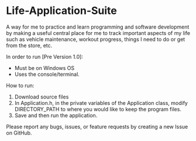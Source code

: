 # Life-Application-Suite
A way for me to practice and learn programming and software development by making a useful central place for me to track important aspects of my life such as vehicle maintenance, workout progress, things I need to do or get from the store, etc.


In order to run [Pre Version 1.0]:
- Must be on Windows OS
- Uses the console/terminal.

How to run:
1. Download source files
2. In Application.h, in the private variables of the Application class, modify DIRECTORY_PATH to where you would like to keep the program files. 
3. Save and then run the application.

Please report any bugs, issues, or feature requests by creating a new Issue on GitHub.
